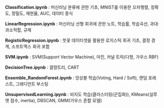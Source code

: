 **Classification.ipynb** : 머신러닝 분류에 관한 기초, MNIST를 이용한 오차행렬, 정확도, 정밀도, 재현율, AUC, 데이터 증식

**LinearRegression.ipynb** : 머신러닝 선형 회귀에 관한 노트, 학습률, 학습곡선, 과대·과소적합, 규제

**RogisticRegression.ipynb** : 붓꽃 데이터셋을 활용한 로지스틱 회귀 기초, 결정 경계, 소프트맥스 회귀 포함

**SVM.ipynb** : SVM(Support Vector Machine), 마진, 커널 트릭(다항, 가우스 RBF)

**DecisionTree.ipynb** : 결정트리, CART

**Ensemble_RandomForest.ipynb** : 앙상블 학습(Voting, Hard / Soft), 랜덤 포레스트, 그레디언트 부스팅

**UnsupervisedLearning.ipynb** : 비지도 학습(클러스터링(군집화)), KMeans(실루엣 점수, inertia), DBSCAN, GMM(가우스 혼합 모델)
